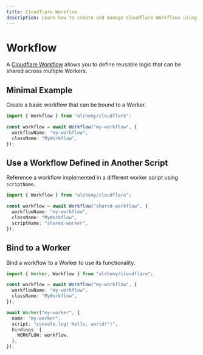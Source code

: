 ```yaml
---
title: Cloudflare Workflow
description: Learn how to create and manage Cloudflare Workflows using Alchemy to orchestrate and automate tasks.
---
```


# Workflow

A [Cloudflare Workflow](https://developers.cloudflare.com/workers/configuration/workflows/) allows you to define reusable logic that can be shared across multiple Workers.

## Minimal Example

Create a basic workflow that can be bound to a Worker.

```ts
import { Workflow } from "alchemy/cloudflare";

const workflow = await Workflow("my-workflow", {
  workflowName: "my-workflow",
  className: "MyWorkflow",
});
```

## Use a Workflow Defined in Another Script

Reference a workflow implemented in a different worker script using `scriptName`.

```ts
import { Workflow } from "alchemy/cloudflare";

const workflow = await Workflow("shared-workflow", {
  workflowName: "my-workflow",
  className: "MyWorkflow",
  scriptName: "shared-worker",
});
```

## Bind to a Worker

Bind a workflow to a Worker to use its functionality.

```ts
import { Worker, Workflow } from "alchemy/cloudflare";

const workflow = await Workflow("my-workflow", {
  workflowName: "my-workflow",
  className: "MyWorkflow",
});

await Worker("my-worker", {
  name: "my-worker",
  script: "console.log('Hello, world!')",
  bindings: {
    WORKFLOW: workflow,
  },
});
```

